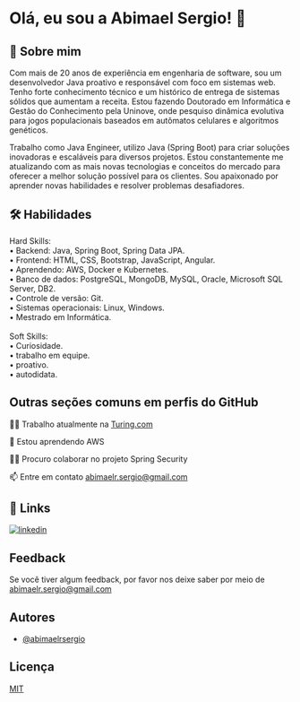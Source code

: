 
# Olá, eu sou a Abimael Sergio! 👋


## 🚀 Sobre mim
Com mais de 20 anos de experiência em engenharia de software, sou um desenvolvedor Java proativo e responsável com foco em sistemas web. Tenho forte conhecimento técnico e um histórico de entrega de sistemas sólidos que aumentam a receita. Estou fazendo Doutorado em Informática e Gestão do Conhecimento pela Uninove, onde pesquiso dinâmica evolutiva para jogos populacionais baseados em autômatos celulares e algoritmos genéticos.

Trabalho como Java Engineer, utilizo Java (Spring Boot) para criar soluções inovadoras e escaláveis para diversos projetos. Estou constantemente me atualizando com as mais novas tecnologias e conceitos do mercado para oferecer a melhor solução possível para os clientes. Sou apaixonado por aprender novas habilidades e resolver problemas desafiadores.

## 🛠 Habilidades
Hard Skills:\
• Backend: Java, Spring Boot, Spring Data JPA.\
• Frontend: HTML, CSS, Bootstrap, JavaScript, Angular.\
• Aprendendo: AWS, Docker e Kubernetes.\
• Banco de dados: PostgreSQL, MongoDB, MySQL, Oracle, Microsoft SQL Server, DB2.\
• Controle de versão: Git.\
• Sistemas operacionais: Linux, Windows.\
• Mestrado em Informática.\
\
Soft Skills: \
• Curiosidade.\
• trabalho em equipe.\
• proativo.\
• autodidata.



## Outras seções comuns em perfis do GitHub
👩‍💻 Trabalho atualmente na [Turing.com](https://www.turing.com/)

🧠 Estou aprendendo AWS

👯‍♀️ Procuro colaborar no projeto Spring Security

📫 Entre em contato abimaelr.sergio@gmail.com


## 🔗 Links
[![linkedin](https://img.shields.io/badge/linkedin-0A66C2?style=for-the-badge&logo=linkedin&logoColor=white)](https://www.linkedin.com/in/abimaelsergio/?locale=pt_BR)



## Feedback

Se você tiver algum feedback, por favor nos deixe saber por meio de abimaelr.sergio@gmail.com


## Autores

- [@abimaelrsergio](https://github.com/abimaelrsergio)


## Licença

[MIT](https://choosealicense.com/licenses/mit/)

